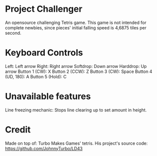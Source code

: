 # Project Challenger

An opensource challenging Tetris game. This game is not intended for complete newbies, since pieces' initial falling speed is 4,6875 tiles per second.

# Keyboard Controls

Left: Left arrow
Right: Right arrow
Softdrop: Down arrow
Harddrop: Up arrow
Button 1 (CW): X
Button 2 (CCW): Z
Button 3 (CW): Space
Button 4 (UD, 180): A
Button 5 (Hold): C

# Unavailable features
Line freezing mechanic: Stops line clearing up to set amount in height.


# Credit
Made on top of: Turbo Makes Games' tetris. His project's source code: https://github.com/JohnnyTurbo/LD43